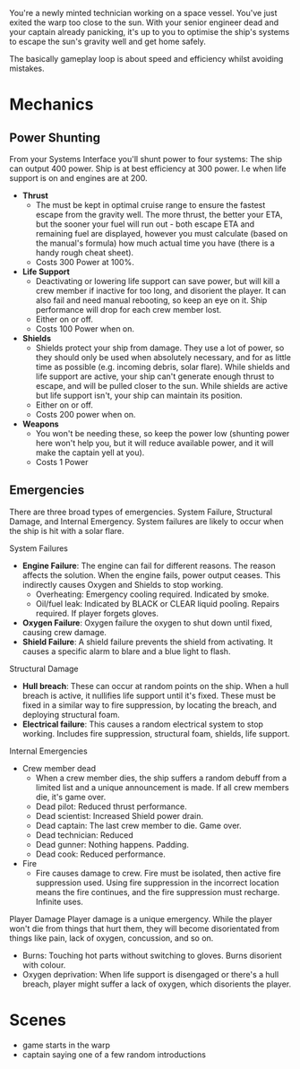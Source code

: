You're a newly minted technician working on a space vessel. You've just exited the warp too close to the sun. With your senior engineer dead and your captain already panicking, it's up to you to optimise the ship's systems to escape the sun's gravity well and get home safely.

The basically gameplay loop is about speed and efficiency whilst avoiding mistakes. 

# Mechanics
## Power Shunting
From your Systems Interface you'll shunt power to four systems:
The ship can output 400 power. Ship is at best efficiency at 300 power. I.e when life support is on and engines are at 200.
- **Thrust**
	- The must be kept in optimal cruise range to ensure the fastest escape from the gravity well. The more thrust, the better your ETA, but the sooner your fuel will run out - both escape ETA and remaining fuel are displayed, however you must calculate (based on the manual's formula) how much actual time you have (there is a handy rough cheat sheet).
	- Costs 300 Power at 100%.
- **Life Support**
	- Deactivating or lowering life support can save power, but will kill a crew member if inactive for too long, and disorient the player. It can also fail and need manual rebooting, so keep an eye on it. Ship performance will drop for each crew member lost.
	- Either on or off.
	- Costs 100 Power when on.
- **Shields**
	- Shields protect your ship from damage. They use a lot of power, so they should only be used when absolutely necessary, and for as little time as possible (e.g. incoming debris, solar flare). While shields and life support are active, your ship can't generate enough thrust to escape, and will be pulled closer to the sun. While shields are active but life support isn't, your ship can maintain its position.
	- Either on or off.
	- Costs 200 power when on.
- **Weapons**
	- You won't be needing these, so keep the power low (shunting power here won't help you, but it will reduce available power, and it will make the captain yell at you).
	- Costs 1 Power

## Emergencies
There are three broad types of emergencies. System Failure, Structural Damage, and Internal Emergency. System failures are likely to occur when the ship is hit with a solar flare.

System Failures
- **Engine Failure**: The engine can fail for different reasons. The reason affects the solution. When the engine fails, power output ceases. This indirectly causes Oxygen and Shields to stop working.
	- Overheating: Emergency cooling required. Indicated by smoke.
	- Oil/fuel leak: Indicated by BLACK or CLEAR liquid pooling. Repairs required. If player forgets gloves.
- **Oxygen Failure**: Oxygen failure the oxygen to shut down until fixed, causing crew damage.
- **Shield Failure**: A shield failure prevents the shield from activating. It causes a specific alarm to blare and a blue light to flash.

Structural Damage
- **Hull breach**: These can occur at random points on the ship. When a hull breach is active, it nullifies life support until it's fixed. These must be fixed in a similar way to fire suppression, by locating the breach, and deploying structural foam.
- **Electrical failure**: This causes a random electrical system to stop working. Includes fire suppression, structural foam, shields, life support.

Internal Emergencies
- Crew member dead
	- When a crew member dies, the ship suffers a random debuff from a limited list and a unique announcement is made. If all crew members die, it's game over.
	- Dead pilot: Reduced thrust performance.
	- Dead scientist: Increased Shield power drain.
	- Dead captain: The last crew member to die. Game over.
	- Dead technician: Reduced 
	- Dead gunner: Nothing happens. Padding.
	- Dead cook: Reduced performance.
- Fire
	- Fire causes damage to crew. Fire must be isolated, then active fire suppression used. Using fire suppression in the incorrect location means the fire continues, and the fire suppression must recharge. Infinite uses.

Player Damage
Player damage is a unique emergency. While the player won't die from things that hurt them, they will become disorientated from things like pain, lack of oxygen, concussion, and so on.
- Burns: Touching hot parts without switching to gloves. Burns disorient with colour.
- Oxygen deprivation: When life support is disengaged or there's a hull breach, player might suffer a lack of oxygen, which disorients the player.


# Scenes
- game starts in the warp
- captain saying one of a few random introductions